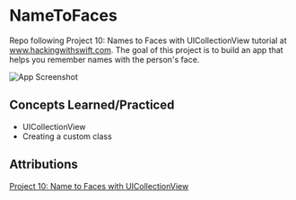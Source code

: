 # NameToFaces
Repo following Project 10: Names to Faces with UICollectionView tutorial at www.hackingwithswift.com.  The goal of this project is to build an app that helps you remember names with the person's face.

![App Screenshot](appscreenshot.png)

## Concepts Learned/Practiced
* UICollectionView
* Creating a custom class

## Attributions
[Project 10: Name to Faces with UICollectionView](www.hackingwithswift.com/read/10/overview)
